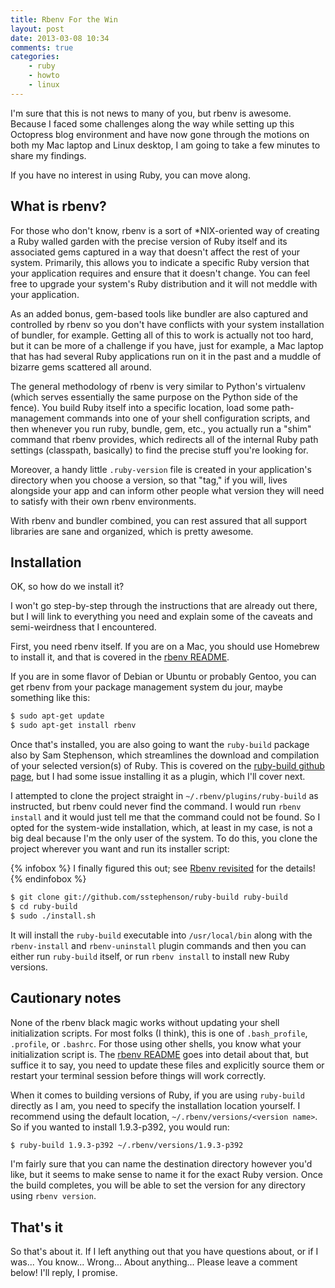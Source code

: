 ```yaml
---
title: Rbenv For the Win
layout: post
date: 2013-03-08 10:34
comments: true
categories: 
    - ruby
    - howto
    - linux
---
```


I'm sure that this is not news to many of you, but rbenv is awesome. Because I 
faced some challenges along the way while setting up this Octopress blog 
environment and have now gone through the motions on both my Mac laptop and 
Linux desktop, I am going to take a few minutes to share my findings.

If you have no interest in using Ruby, you can move along.<!--more-->

## What is rbenv?

For those who don't know, rbenv is a sort of \*NIX-oriented way of creating a 
Ruby walled garden with the precise version of Ruby itself and its associated 
gems captured in a way that doesn't affect the rest of your system. Primarily, 
this allows you to indicate a specific Ruby version that your application 
requires and ensure that it doesn't change. You can feel free to upgrade your 
system's Ruby distribution and it will not meddle with your application.

As an added bonus, gem-based tools like bundler are also captured and 
controlled by rbenv so you don't have conflicts with your system installation 
of bundler, for example. Getting all of this to work is actually not too hard, 
but it can be more of a challenge if you have, just for example, a Mac laptop 
that has had several Ruby applications run on it in the past and a muddle of 
bizarre gems scattered all around.

The general methodology of rbenv is very similar to Python's virtualenv (which 
serves essentially the same purpose on the Python side of the fence). You 
build Ruby itself into a specific location, load some path-management commands 
into one of your shell configuration scripts, and then whenever you run ruby, 
bundle, gem, etc., you actually run a "shim" command that rbenv provides, 
which redirects all of the internal Ruby path settings (classpath, basically) 
to find the precise stuff you're looking for.

Moreover, a handy little `.ruby-version` file is created in your application's 
directory when you choose a version, so that "tag," if you will, lives 
alongside your app and can inform other people what version they will need to 
satisfy with their own rbenv environments.

With rbenv and bundler combined, you can rest assured that all support 
libraries are sane and organized, which is pretty awesome.

## Installation

OK, so how do we install it?

I won't go step-by-step through the instructions that are already out there, 
but I will link to everything you need and explain some of the caveats and 
semi-weirdness that I encountered.

First, you need rbenv itself. If you are on a Mac, you should use Homebrew to 
install it, and that is covered in the [rbenv README][1].

[1]: https://github.com/sstephenson/rbenv

If you are in some flavor of Debian or Ubuntu or probably Gentoo, you can get 
rbenv from your package management system du jour, maybe something like this:

``` bash
$ sudo apt-get update
$ sudo apt-get install rbenv
```

Once that's installed, you are also going to want the `ruby-build` package 
also by Sam Stephenson, which streamlines the download and compilation of your 
selected version(s) of Ruby. This is covered on the 
[ruby-build github page][2], but I had some issue installing it as a plugin, 
which I'll cover next.

[2]: https://github.com/sstephenson/ruby-build

I attempted to clone the project straight in `~/.rbenv/plugins/ruby-build` as 
instructed, but rbenv could never find the command. I would run `rbenv 
install` and it would just tell me that the command could not be found. So I 
opted for the system-wide installation, which, at least in my case, is not a 
big deal because I'm the only user of the system. To do this, you clone the 
project wherever you want and run its installer script:

{% infobox %}
I finally figured this out; see 
[Rbenv revisited](/blog/2013/03/11/rbenv-revisited/) for the details!
{% endinfobox %}

``` bash
$ git clone git://github.com/sstephenson/ruby-build ruby-build
$ cd ruby-build
$ sudo ./install.sh
```

It will install the `ruby-build` executable into `/usr/local/bin` along with 
the `rbenv-install` and `rbenv-uninstall` plugin commands and then you can 
either run `ruby-build` itself, or run `rbenv install` to install new Ruby 
versions.

## Cautionary notes

None of the rbenv black magic works without updating your shell initialization 
scripts. For most folks (I think), this is one of `.bash_profile`, `.profile`, 
or `.bashrc`. For those using other shells, you know what your initialization 
script is. The [rbenv README][1] goes into detail about that, but suffice it 
to say, you need to update these files and explicitly source them or restart 
your terminal session before things will work correctly.

When it comes to building versions of Ruby, if you are using `ruby-build` 
directly as I am, you need to specify the installation location yourself. I 
recommend using the default location, `~/.rbenv/versions/<version name>`. So 
if you wanted to install 1.9.3-p392, you would run:

``` bash
$ ruby-build 1.9.3-p392 ~/.rbenv/versions/1.9.3-p392
```

I'm fairly sure that you can name the destination directory however you'd 
like, but it seems to make sense to name it for the exact Ruby version. Once 
the build completes, you will be able to set the version for any directory 
using `rbenv version`.

## That's it

So that's about it. If I left anything out that you have questions about, or 
if I was... You know... Wrong... About anything... Please leave a comment 
below! I'll reply, I promise.
